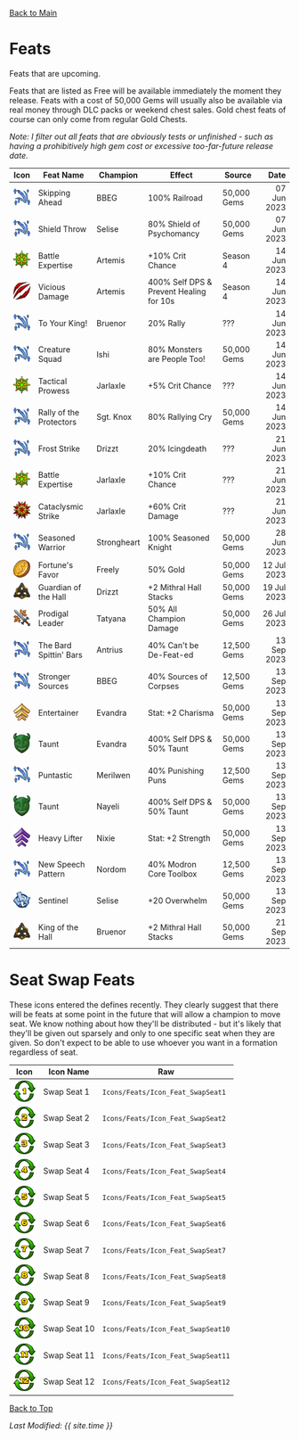 [Back to Main](index.md)

# Feats

Feats that are upcoming.

Feats that are listed as Free will be available immediately the moment they release. Feats with a cost of 50,000 Gems will usually also be available via real money through DLC packs or weekend chest sales. Gold chest feats of course can only come from regular Gold Chests.

*Note: I filter out all feats that are obviously tests or unfinished - such as having a prohibitively high gem cost or excessive too-far-future release date.*

| Icon | Feat Name | Champion | Effect | Source | Date |
|---|---|---|---|---|--:|
| ![Skipping Ahead Icon](images/featicons/upgradefa.png) | Skipping Ahead | BBEG | 100% Railroad | 50,000 Gems | 07 Jun 2023 |
| ![Shield Throw Icon](images/featicons/upgradefa.png) | Shield Throw | Selise | 80% Shield of Psychomancy | 50,000 Gems | 07 Jun 2023 |
| ![Battle Expertise Icon](images/featicons/critchanceincrease.png) | Battle Expertise | Artemis | +10% Crit Chance | Season 4 | 14 Jun 2023 |
| ![Vicious Damage Icon](images/featicons/viciousdamage.png) | Vicious Damage | Artemis | 400% Self DPS & Prevent Healing for 10s | Season 4 | 14 Jun 2023 |
| ![To Your King! Icon](images/featicons/upgradefa.png) | To Your King! | Bruenor | 20% Rally | ??? | 14 Jun 2023 |
| ![Creature Squad Icon](images/featicons/upgradefa.png) | Creature Squad | Ishi | 80% Monsters are People Too! | 50,000 Gems | 14 Jun 2023 |
| ![Tactical Prowess Icon](images/featicons/critchanceincrease.png) | Tactical Prowess | Jarlaxle | +5% Crit Chance | ??? | 14 Jun 2023 |
| ![Rally of the Protectors Icon](images/featicons/upgradefa.png) | Rally of the Protectors | Sgt. Knox | 80% Rallying Cry | 50,000 Gems | 14 Jun 2023 |
| ![Frost Strike Icon](images/featicons/upgradefa.png) | Frost Strike | Drizzt | 20% Icingdeath | ??? | 21 Jun 2023 |
| ![Battle Expertise Icon](images/featicons/critchanceincrease.png) | Battle Expertise | Jarlaxle | +10% Crit Chance | ??? | 21 Jun 2023 |
| ![Cataclysmic Strike Icon](images/featicons/critdamageincrease.png) | Cataclysmic Strike | Jarlaxle | +60% Crit Damage | ??? | 21 Jun 2023 |
| ![Seasoned Warrior Icon](images/featicons/upgradefa.png) | Seasoned Warrior | Strongheart | 100% Seasoned Knight | 50,000 Gems | 28 Jun 2023 |
| ![Fortune's Favor Icon](images/featicons/goldfind.png) | Fortune's Favor | Freely | 50% Gold | 50,000 Gems | 12 Jul 2023 |
| ![Guardian of the Hall Icon](images/featicons/mithralhallstackbonus.png) | Guardian of the Hall | Drizzt | +2 Mithral Hall Stacks | 50,000 Gems | 19 Jul 2023 |
| ![Prodigal Leader Icon](images/featicons/globaldps.png) | Prodigal Leader | Tatyana | 50% All Champion Damage | 50,000 Gems | 26 Jul 2023 |
| ![The Bard Spittin' Bars Icon](images/featicons/upgradefa.png) | The Bard Spittin' Bars | Antrius | 40% Can't be De-Feat-ed | 12,500 Gems | 13 Sep 2023 |
| ![Stronger Sources Icon](images/featicons/upgradefa.png) | Stronger Sources | BBEG | 40% Sources of Corpses | 12,500 Gems | 13 Sep 2023 |
| ![Entertainer Icon](images/featicons/attributeboostx2.png) | Entertainer | Evandra | Stat: +2 Charisma | 50,000 Gems | 13 Sep 2023 |
| ![Taunt Icon](images/featicons/taunt.png) | Taunt | Evandra | 400% Self DPS & 50% Taunt | 50,000 Gems | 13 Sep 2023 |
| ![Puntastic Icon](images/featicons/upgradefa.png) | Puntastic | Merilwen | 40% Punishing Puns | 12,500 Gems | 13 Sep 2023 |
| ![Taunt Icon](images/featicons/taunt.png) | Taunt | Nayeli | 400% Self DPS & 50% Taunt | 50,000 Gems | 13 Sep 2023 |
| ![Heavy Lifter Icon](images/featicons/attributeboost.png) | Heavy Lifter | Nixie | Stat: +2 Strength | 50,000 Gems | 13 Sep 2023 |
| ![New Speech Pattern Icon](images/featicons/upgradefa.png) | New Speech Pattern | Nordom | 40% Modron Core Toolbox | 12,500 Gems | 13 Sep 2023 |
| ![Sentinel Icon](images/featicons/overhelm.png) | Sentinel | Selise | +20 Overwhelm | 50,000 Gems | 13 Sep 2023 |
| ![King of the Hall Icon](images/featicons/mithralhallstackbonus.png) | King of the Hall | Bruenor | +2 Mithral Hall Stacks | 50,000 Gems | 21 Sep 2023 |

# Seat Swap Feats

These icons entered the defines recently. They clearly suggest that there will be feats at some point in the future that will allow a champion to move seat. We know nothing about how they'll be distributed - but it's likely that they'll be given out sparsely and only to one specific seat when they are given. So don't expect to be able to use whoever you want in a formation regardless of seat.

| Icon | Icon Name | Raw |
|---|---|---|
| ![Swap Seat 1 Icon](images/featicons/swapseat1.png) | Swap Seat 1 | `Icons/Feats/Icon_Feat_SwapSeat1` |
| ![Swap Seat 2 Icon](images/featicons/swapseat2.png) | Swap Seat 2 | `Icons/Feats/Icon_Feat_SwapSeat2` |
| ![Swap Seat 3 Icon](images/featicons/swapseat3.png) | Swap Seat 3 | `Icons/Feats/Icon_Feat_SwapSeat3` |
| ![Swap Seat 4 Icon](images/featicons/swapseat4.png) | Swap Seat 4 | `Icons/Feats/Icon_Feat_SwapSeat4` |
| ![Swap Seat 5 Icon](images/featicons/swapseat5.png) | Swap Seat 5 | `Icons/Feats/Icon_Feat_SwapSeat5` |
| ![Swap Seat 6 Icon](images/featicons/swapseat6.png) | Swap Seat 6 | `Icons/Feats/Icon_Feat_SwapSeat6` |
| ![Swap Seat 7 Icon](images/featicons/swapseat7.png) | Swap Seat 7 | `Icons/Feats/Icon_Feat_SwapSeat7` |
| ![Swap Seat 8 Icon](images/featicons/swapseat8.png) | Swap Seat 8 | `Icons/Feats/Icon_Feat_SwapSeat8` |
| ![Swap Seat 9 Icon](images/featicons/swapseat9.png) | Swap Seat 9 | `Icons/Feats/Icon_Feat_SwapSeat9` |
| ![Swap Seat 10 Icon](images/featicons/swapseat10.png) | Swap Seat 10 | `Icons/Feats/Icon_Feat_SwapSeat10` |
| ![Swap Seat 11 Icon](images/featicons/swapseat11.png) | Swap Seat 11 | `Icons/Feats/Icon_Feat_SwapSeat11` |
| ![Swap Seat 12 Icon](images/featicons/swapseat12.png) | Swap Seat 12 | `Icons/Feats/Icon_Feat_SwapSeat12` |

[Back to Top](#top)

*Last Modified: {{ site.time }}*